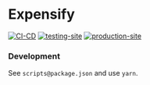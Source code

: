 # Expensify

[![CI-CD](https://github.com/rdok/expensify/workflows/CI-CD/badge.svg)](https://github.com/rdok/expensify/actions?query=workflow%3ACI-CD)
[![testing-site](https://img.shields.io/badge/testing-grey?style=flat-square&logo=amazon-aws)](https://testing-expensify.rdok.co.uk/)
[![production-site](https://img.shields.io/badge/production-blue?style=flat-square&logo=amazon-aws)](https://expensify.rdok.co.uk/)


### Development

See `scripts@package.json` and use `yarn`.

